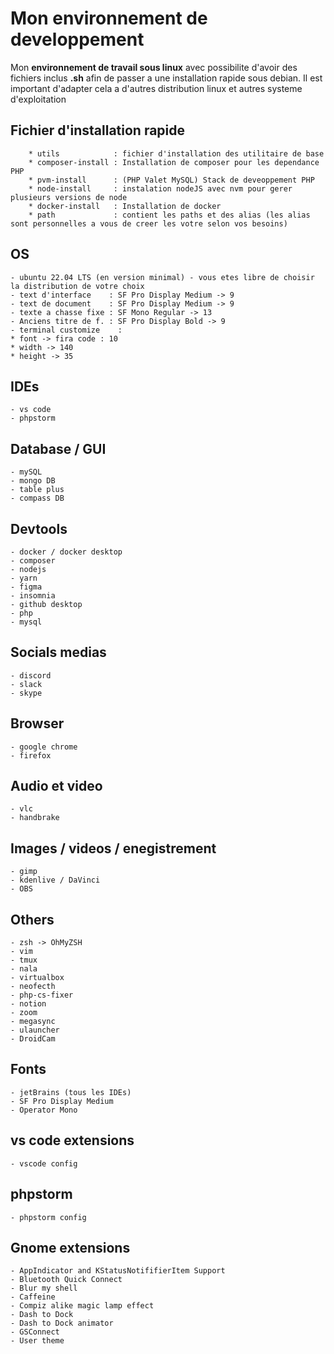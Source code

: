 # Mon environnement de developpement

Mon **environnement de travail sous linux** avec possibilite d'avoir des fichiers inclus **.sh** afin de passer a une installation rapide sous debian. Il est important d'adapter cela a d'autres distribution linux et autres systeme d'exploitation

## Fichier d'installation rapide
        * utils            : fichier d'installation des utilitaire de base
        * composer-install : Installation de composer pour les dependance PHP
        * pvm-install      : (PHP Valet MySQL) Stack de deveoppement PHP
        * node-install     : instalation nodeJS avec nvm pour gerer plusieurs versions de node
        * docker-install   : Installation de docker
        * path             : contient les paths et des alias (les alias sont personnelles a vous de creer les votre selon vos besoins)

## OS
    - ubuntu 22.04 LTS (en version minimal) - vous etes libre de choisir la distribution de votre choix
    - text d'interface    : SF Pro Display Medium -> 9
    - text de document    : SF Pro Display Medium -> 9
    - texte a chasse fixe : SF Mono Regular -> 13
    - Anciens titre de f. : SF Pro Display Bold -> 9
    - terminal customize    : 
	* font -> fira code : 10
	* width -> 140
	* height -> 35
	
## IDEs
    - vs code
    - phpstorm

## Database / GUI
    - mySQL
    - mongo DB
    - table plus
    - compass DB

## Devtools
    - docker / docker desktop
    - composer
    - nodejs
    - yarn
    - figma
    - insomnia
    - github desktop
    - php
    - mysql

## Socials medias
    - discord
    - slack
    - skype

## Browser
    - google chrome
    - firefox

## Audio et video
    - vlc
    - handbrake

## Images / videos / enegistrement
    - gimp
    - kdenlive / DaVinci
    - OBS

## Others
    - zsh -> OhMyZSH
    - vim
    - tmux
    - nala
    - virtualbox
    - neofecth
    - php-cs-fixer
    - notion
    - zoom
    - megasync
    - ulauncher
	- DroidCam

## Fonts
    - jetBrains (tous les IDEs)
    - SF Pro Display Medium
    - Operator Mono 

## vs code extensions
	- vscode config
	
## phpstorm
	- phpstorm config
	
## Gnome extensions
	- AppIndicator and KStatusNotififierItem Support
	- Bluetooth Quick Connect
	- Blur my shell
	- Caffeine
	- Compiz alike magic lamp effect
	- Dash to Dock
	- Dash to Dock animator
	- GSConnect
	- User theme
